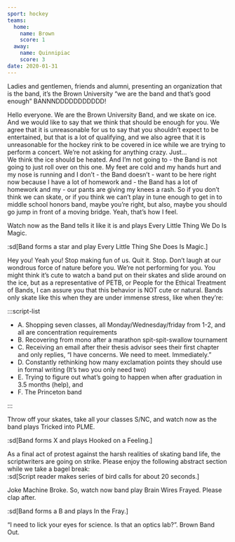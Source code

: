```yaml
---
sport: hockey
teams:
  home:
    name: Brown
    score: 1
  away:
    name: Quinnipiac
    score: 3
date: 2020-01-31
---
```


Ladies and gentlemen, friends and alumni, presenting an organization that is the band, it’s the Brown University “we are the band and that’s good enough” BANNNDDDDDDDDDDD!

Hello everyone. We are the Brown University Band, and we skate on ice. And we would like to say that we think that should be enough for you. We agree that it is unreasonable for us to say that you shouldn’t expect to be entertained, but that is a lot of qualifying, and we also agree that it is unreasonable for the hockey rink to be covered in ice while we are trying to perform a concert. We’re not asking for anything crazy. Just…\
We think the ice should be heated. And I’m not going to - the Band is not going to just roll over on this one. My feet are cold and my hands hurt and my nose is running and I don’t - the Band doesn’t - want to be here right now because I have a lot of homework and - the Band has a lot of homework and my - our pants are giving my knees a rash. So if you don’t think we can skate, or if you think we can’t play in tune enough to get in to middle school honors band, maybe you’re right, but also, maybe you should go jump in front of a moving bridge. Yeah, that’s how I feel.

Watch now as the Band tells it like it is and plays Every Little Thing We Do Is Magic.

:sd[Band forms a star and play Every Little Thing She Does Is Magic.]

Hey you! Yeah you! Stop making fun of us. Quit it. Stop. Don’t laugh at our wondrous force of nature before you. We’re not performing for you. You might think it’s cute to watch a band put on their skates and slide around on the ice, but as a representative of PETB, or People for the Ethical Treatment of Bands, I can assure you that this behavior is NOT cute or natural. Bands only skate like this when they are under immense stress, like when they’re:

:::script-list

- A. Shopping seven classes, all Monday/Wednesday/friday from 1-2, and all are concentration requirements
- B. Recovering from mono after a marathon spit-spit-swallow tournament
- C. Receiving an email after their thesis advisor sees their first chapter and only replies, “I have concerns. We need to meet. Immediately.”
- D. Constantly rethinking how many exclamation points they should use in formal writing (It’s two you only need two)
- E. Trying to figure out what’s going to happen when after graduation in 3.5 months (help), and
- F. The Princeton band

:::

Throw off your skates, take all your classes S/NC, and watch now as the band plays Tricked into PLME.

:sd[Band forms X and plays Hooked on a Feeling.]

As a final act of protest against the harsh realities of skating band life, the scriptwriters are going on strike. Please enjoy the following abstract section while we take a bagel break:\
:sd[Script reader makes series of bird calls for about 20 seconds.]

Joke Machine Broke. So, watch now band play Brain Wires Frayed. Please clap after.

:sd[Band forms a B and plays In the Fray.]

“I need to lick your eyes for science. Is that an optics lab?”. Brown Band Out.
